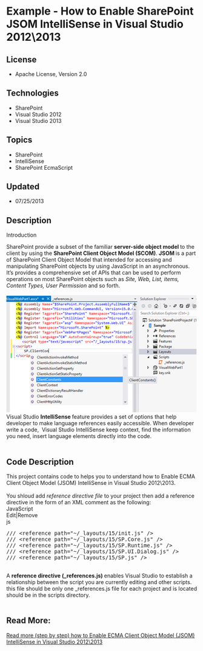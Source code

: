 # Example - How to Enable SharePoint JSOM IntelliSense in Visual Studio 2012\2013
## License
- Apache License, Version 2.0
## Technologies
- SharePoint
- Visual Studio 2012
- Visual Studio 2013
## Topics
- SharePoint
- IntelliSense
- SharePoint EcmaScript
## Updated
- 07/25/2013
## Description

<p>Introduction</p>
<div>SharePoint provide a subset of the familiar <strong>server-side object model
</strong>to the client by using the <strong>SharePoint Client Object Model (SCOM)</strong>.
<strong>JSOM </strong>is a part of SharePoint Client Object Model that intended for accessing and manipulating SharePoint objects by using JavaScript in an asynchronous. It&rsquo;s provides a comprehensive set of APIs that can be used to perform operations
 on most SharePoint objects such as<em> Site, Web, List, items, Content Types, User Permission
</em>and so forth.</div>
<div>&nbsp;</div>
<div><img id="92853" src="92853-sharepoint%20javascript%20jsom%20intellisense.png" alt="" width="502" height="308"></div>
<div></div>
<div></div>
<div>Visual Studio <strong>IntelliSense </strong>feature provides a set of options that help developer to make language references easily accessible. When developer write a code, &nbsp;Visual Studio IntelliSense keep context, find the information you need,
 insert language elements directly into the code.</div>
<div>&nbsp;</div>
<h2>Code Description</h2>
<div>This project contains code to helps you to understand how to Enable ECMA Client Object Model (JSOM) IntelliSense in Visual Studio 2012\2013.</div>
<div>&nbsp;</div>
<div>You shloud add <em>reference directive file</em> to your project then add a reference directive in the form of an XML comment as the following:</div>
<div>
<div class="scriptcode">
<div class="pluginEditHolder" pluginCommand="mceScriptCode">
<div class="title"><span>JavaScript</span></div>
<div class="pluginLinkHolder"><span class="pluginEditHolderLink">Edit</span>|<span class="pluginRemoveHolderLink">Remove</span></div>
<span class="hidden">js</span>

<div class="preview">
<pre class="js"><span class="js__sl_comment">///&nbsp;&lt;reference&nbsp;path=&quot;~/_layouts/15/init.js&quot;&nbsp;/&gt;</span>&nbsp;
<span class="js__sl_comment">///&nbsp;&lt;reference&nbsp;path=&quot;~/_layouts/15/SP.Core.js&quot;&nbsp;/&gt;</span>&nbsp;
<span class="js__sl_comment">///&nbsp;&lt;reference&nbsp;path=&quot;~/_layouts/15/SP.Runtime.js&quot;&nbsp;/&gt;</span>&nbsp;
<span class="js__sl_comment">///&nbsp;&lt;reference&nbsp;path=&quot;~/_layouts/15/SP.UI.Dialog.js&quot;&nbsp;/&gt;</span>&nbsp;
<span class="js__sl_comment">///&nbsp;&lt;reference&nbsp;path=&quot;~/_layouts/15/SP.js&quot;&nbsp;/&gt;</span></pre>
</div>
</div>
</div>
<div class="endscriptcode">&nbsp;</div>
</div>
<div>A <strong>reference directive (_references.js) </strong>enables Visual Studio to establish a relationship between the script you are currently editing and other scripts. this file should be only one _references.js file for each project and is located should
 be in the scripts directory.</div>
<div>&nbsp;</div>
<h2>Read More:</h2>
<div><a href="http://social.technet.microsoft.com/wiki/contents/articles/18713.enable-ecma-client-object-model-jsom-intellisense-in-visual-studio-20122013.aspx">Read more (step by step) how to Enable ECMA Client Object Model (JSOM) IntelliSense in Visual Studio
 2012\2013</a></div>
<div>&nbsp;</div>
<div>&nbsp;</div>
<div>&nbsp;</div>

